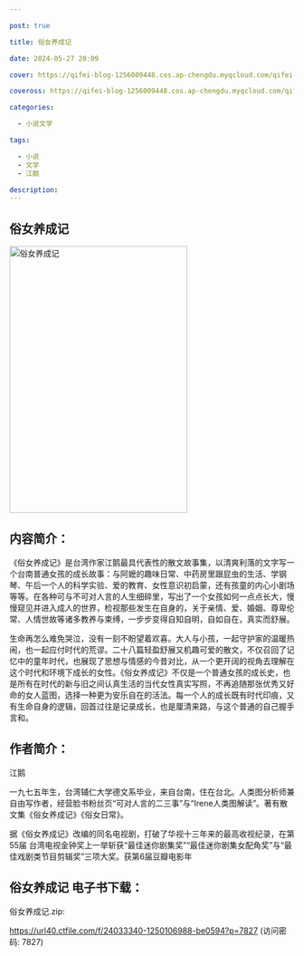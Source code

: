 ```yaml
---

post: true

title: 俗女养成记

date: 2024-05-27 20:09

cover: https://qifei-blog-1256009448.cos.ap-chengdu.myqcloud.com/qifei-blog/663044850ea9cb14035f46d5.jpg

coveross: https://qifei-blog-1256009448.cos.ap-chengdu.myqcloud.com/qifei-blog/663044850ea9cb14035f46d5.jpg

categories:

  - 小说文学

tags:

  - 小说
  - 文学
  - 江鹅

description:
---
```


##  俗女养成记

<img alt="俗女养成记 " class="aligncenter loading" data-was-processed="true" decoding="async" fetchpriority="high" height="471" src="https://qifei-blog-1256009448.cos.ap-chengdu.myqcloud.com/qifei-blog/663044850ea9cb14035f46d5.jpg" style="cursor: zoom-in;" width="314"/>

## 内容简介：

《俗女养成记》是台湾作家江鹅最具代表性的散文故事集，以清爽利落的文字写一个台南普通女孩的成长故事：与阿嬷的趣味日常、中药房里跟屁虫的生活、学钢琴、午后一个人的科学实验、爱的教育、女性意识初启蒙，还有孩童的内心小剧场等等。在各种可与不可对人言的人生细碎里，写出了一个女孩如何一点点长大，慢慢窥见并进入成人的世界，检视那些发生在自身的，关于亲情、爱、婚姻、尊卑伦常、人情世故等诸多教养与束缚，一步步变得自知自明，自如自在，真实而舒展。

生命再怎么难免哭泣，没有一刻不盼望着欢喜。大人与小孩，一起守护家的温暖热闹，也一起应付时代的荒谬。二十八篇轻盈舒展又机趣可爱的散文，不仅召回了记忆中的童年时代，也展现了思想与情感的今昔对比，从一个更开阔的视角去理解在这个时代和环境下成长的女性。《俗女养成记》不仅是一个普通女孩的成长史，也是所有在时代的新与旧之间认真生活的当代女性真实写照，不再追随那张优秀又好命的女人蓝图，选择一种更为安乐自在的活法。每一个人的成长既有时代印痕，又有生命自身的逻辑，回首过往是记录成长，也是厘清来路，与这个普通的自己握手言和。

## 作者简介：

江鹅

一九七五年生，台湾辅仁大学德文系毕业，来自台南，住在台北。人类图分析师兼自由写作者，经营脸书粉丝页“可对人言的二三事”与“Irene人类图解读”。著有散文集《俗女养成记》《俗女日常》。

据《俗女养成记》改编的同名电视剧，打破了华视十三年来的最高收视纪录，在第55届 台湾电视金钟奖上一举斩获“最佳迷你剧集奖”“最佳迷你剧集女配角奖”与“最佳戏剧类节目剪辑奖”三项大奖。获第6届豆瓣电影年

## 俗女养成记 电子书下载：
俗女养成记.zip: 

https://url40.ctfile.com/f/24033340-1250106988-be0594?p=7827 (访问密码: 7827)
